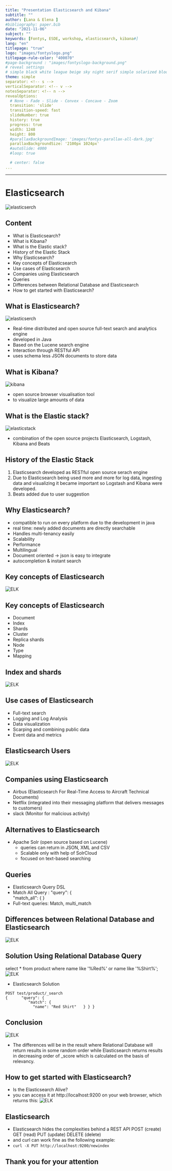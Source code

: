 ```yaml
---
title: "Presentation Elasticsearch and Kibana"
subtitle: ""
author: [Lana & Elena ]
#bibliography: paper.bib
date: "2021-11-06"
subject: ""
keywords: [Fontys, ESDE, workshop, elasticsearch, kibana#]
lang: "en"
titlepage: "true"
logo: "images/fontyslogo.png"
titlepage-rule-color: "400070"
#page-background : "images/fontyslogo-background.png"
# reveal settings
# simple black white league beige sky night serif simple solarized blood moon
theme: simple
separator: <!-- s -->
verticalSeparator: <!-- v -->
notesSeparator: <!-- n -->
revealOptions:
  # None - Fade - Slide - Convex - Concave - Zoom
  transition: 'slide'
  transition-speed: fast
  slideNumber: true
  history: true
  progress: true
  width: 1248
  height: 800
  #parallaxBackgroundImage: 'images/fontys-parallax-all-dark.jpg'
  parallaxBackgroundSize: '2100px 1024px'
  #autoSlide: 4000
  #loop: true

  # center: false
...
```

---

# Elasticsearch
![elasticserch](/images/elasticsearch-logo.svg)

<!-- s -->

## Content

- What is Elasticsearch? 
- What is Kibana? 
- What is the Elastic stack? 
- History of the Elastic Stack 
- Why Elasticsearch? 
- Key concepts of Elasticsearch 
- Use cases of Elasticsearch 
- Companies using Elasticsearch 
- Queries 
- Differences between Relational Database and Elasticsearch 
- How to get started with Elasticsearch? 
<!-- s -->

## What is Elasticsearch?
![elasticserch](/images/elasticsearch-logo.svg)

- Real-time distributed and open source full-text search and analytics engine
- developed in Java
- Based on the Lucene search engine
- Interaction through RESTful API
- uses schema less JSON documents to store data

<!-- s -->

## What is Kibana?
![kibana](/images/kibana-logo.svg)

- open source browser visualisation tool
- to visualize large amounts of data

<!-- s -->

## What is the Elastic stack?
![elasticstack](/images/elastic-stack-logo.svg)

- combination of the open source projects Elasticsearch, Logstash, Kibana and Beats

<!-- s -->
## History of the Elastic Stack
1. Elasticsearch developed as RESTful open source serach engine
2. Due to Elasticsearch being used more and more for log data, ingesting data and visualizing it became important so Logstash and Kibana were developed.
3. Beats added due to user suggestion



<!-- s -->

## Why Elasticsearch?
- compatible to run on every platform due to the development in java
- real time: newly added documents are directly searchable
- Handles multi-tenancy easily
- Scalability
- Performance
- Multilingual
- Document oriented -> json is easy to integrate
- autocompletion & instant search



<!-- s -->
## Key concepts of Elasticsearch

![ELK](/images/JsonVsData.png)


<!-- s -->

## Key concepts of Elasticsearch

- Document
- Index
- Shards
- Cluster
- Replica shards
- Node
- Type
- Mapping


<!-- s -->
## Index and shards
![ELK](/images/IndexAndShards.png)
<!-- s -->

## Use cases of Elasticsearch
- Full-text search
- Logging and Log Analysis
- Data visualization
- Scarping and combining public data
- Event data and metrics

<!-- s -->
## Elasticsearch Users
![ELK](/images/elasticsearch-users.jpeg)

<!-- s -->
## Companies using Elasticsearch
- Airbus (Elasticsearch For Real-Time Access to Aircraft Technical Documents)
- Netflix (integrated into their messaging platform that delivers messages to customers)
- slack (Monitor for malicious activity)

  
<!-- s -->
## Alternatives to Elasticsearch
- Apache Solr (open source based on Lucene)
  - queries can return in JSON, XML and CSV
  - Scalable only with help of SolrCloud
  - focused on text-based searching

<!-- s -->

## Queries
- Elasticsearch Query DSL
- Match All Query : "query": {  
      "match_all": { }  
- Full-text queries:  Match, multi_match


<!-- s -->

## Differences between Relational Database and Elasticsearch
![ELK](/images/db-vs-els.jpg)


<!-- s -->
 ## Solution Using Relational Database Query 
select * from product where name like '%Red%' or name like '%Shirt%'; 
![ELK](/images/databaseResult.png)
- Elasticsearch Solution
```
POST test/product/_search 
{      "query": { 
          "match": { 
            "name": "Red Shirt"   } } }
```

<!-- s -->
## Conclusion
![ELK](/images/elastickSolutoin.png)
- The differences will be in the result where Relational Database will return results in some random order while Elasticsearch returns results in decreasing order of _score which is calculated on the basis of relevancy. 

<!-- s -->

## How to get started with Elasticsearch?
- Is the Elasticsearch Alive?
- you can access it at  http://localhost:9200 on your web browser, which returns this:
![ELK](/images/ela-result.png)

<!-- s -->
## Elasticsearch
- Elasticsearch hides the complexities behind a REST API
POST (create)
GET (read)
PUT (update)
DELETE (delete)
- and curl can work fine as the following example: 
- ```curl -X PUT http://localhost:9200/newindex```
 
<!-- s -->

## Thank you for your attention
